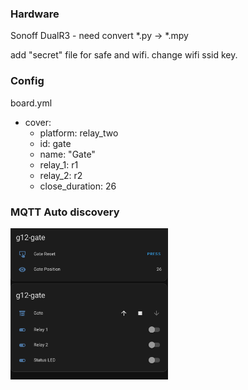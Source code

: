 
### Hardware

Sonoff DualR3 - need convert *.py -> *.mpy

add "secret" file for safe and wifi.
change wifi ssid key.

### Config 
board.yml
* cover:
  - platform: relay_two
  - id: gate
  - name: "Gate"
  - relay_1: r1
  - relay_2: r2
  - close_duration: 26


### MQTT Auto discovery

<img src="doc/ha_mqtt.png" width=50% height=50%>
